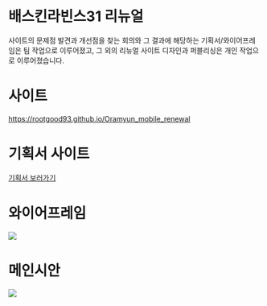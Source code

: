 # 배스킨라빈스31 리뉴얼
사이트의 문제점 발견과 개선점을 찾는 회의와 그 결과에 해당하는 기획서/와이어프레임은 팀 작업으로 이루어졌고, 
그 외의 리뉴얼 사이트 디자인과 퍼블리싱은 개인 작업으로 이루어졌습니다.

# 사이트
<a target="_blank" href="https://rootgood93.github.io/BaskinRobbins_responsiveWeb_renewal/">https://rootgood93.github.io/Oramyun_mobile_renewal</a>

# 기획서 사이트
<a target="_blank" href="https://docs.google.com/presentation/d/1EAlA4PMD7hbY7Xaw7rpwo-XImNBHmazKFAttCe-rI9g/edit#slide=id.p">기획서 보러가기</a>

# 와이어프레임
<img src="https://user-images.githubusercontent.com/108649544/188538479-ddb1e499-edc4-44ac-91fc-24f76fcc3cb2.jpg" />

# 메인시안
<img src="https://user-images.githubusercontent.com/108649544/188538639-b48d7ec1-71fe-4627-bca4-496e12392802.jpg"/>
